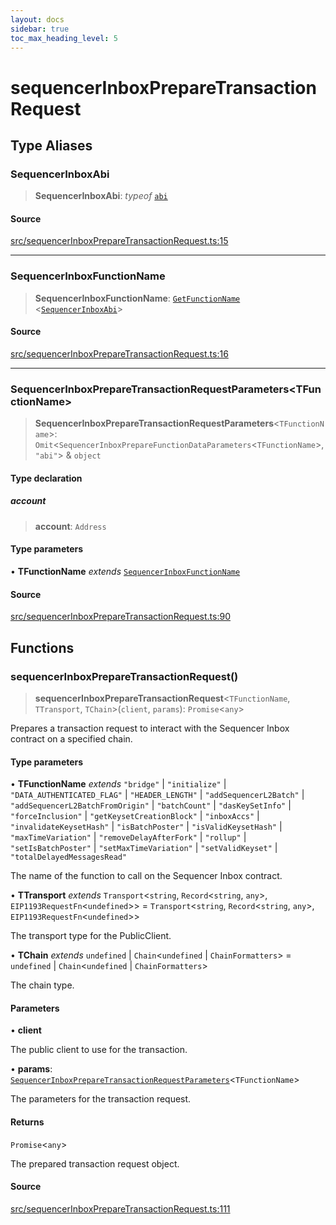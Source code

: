 ```yaml
---
layout: docs
sidebar: true
toc_max_heading_level: 5
---
```


# sequencerInboxPrepareTransactionRequest

## Type Aliases

### SequencerInboxAbi

> **SequencerInboxAbi**: *typeof* [`abi`](contracts.md#abi-7)

#### Source

[src/sequencerInboxPrepareTransactionRequest.ts:15](https://github.com/anegg0/arbitrum-orbit-sdk/blob/1aa2030374f41bb1bf01834ef0c05d2e6663f5e5/src/sequencerInboxPrepareTransactionRequest.ts#L15)

***

### SequencerInboxFunctionName

> **SequencerInboxFunctionName**: [`GetFunctionName`](types/utils.md#getfunctionnametabi) \<[`SequencerInboxAbi`](sequencerInboxPrepareTransactionRequest.md#sequencerinboxabi)\>

#### Source

[src/sequencerInboxPrepareTransactionRequest.ts:16](https://github.com/anegg0/arbitrum-orbit-sdk/blob/1aa2030374f41bb1bf01834ef0c05d2e6663f5e5/src/sequencerInboxPrepareTransactionRequest.ts#L16)

***

### SequencerInboxPrepareTransactionRequestParameters\<TFunctionName\>

> **SequencerInboxPrepareTransactionRequestParameters**\<`TFunctionName`\>: `Omit`\<`SequencerInboxPrepareFunctionDataParameters`\<`TFunctionName`\>, `"abi"`\> & `object`

#### Type declaration

##### account

> **account**: `Address`

#### Type parameters

• **TFunctionName** *extends* [`SequencerInboxFunctionName`](sequencerInboxPrepareTransactionRequest.md#sequencerinboxfunctionname)

#### Source

[src/sequencerInboxPrepareTransactionRequest.ts:90](https://github.com/anegg0/arbitrum-orbit-sdk/blob/1aa2030374f41bb1bf01834ef0c05d2e6663f5e5/src/sequencerInboxPrepareTransactionRequest.ts#L90)

## Functions

### sequencerInboxPrepareTransactionRequest()

> **sequencerInboxPrepareTransactionRequest**\<`TFunctionName`, `TTransport`, `TChain`\>(`client`, `params`): `Promise`\<`any`\>

Prepares a transaction request to interact with the Sequencer Inbox contract on a specified chain.

#### Type parameters

• **TFunctionName** *extends* `"bridge"` \| `"initialize"` \| `"DATA_AUTHENTICATED_FLAG"` \| `"HEADER_LENGTH"` \| `"addSequencerL2Batch"` \| `"addSequencerL2BatchFromOrigin"` \| `"batchCount"` \| `"dasKeySetInfo"` \| `"forceInclusion"` \| `"getKeysetCreationBlock"` \| `"inboxAccs"` \| `"invalidateKeysetHash"` \| `"isBatchPoster"` \| `"isValidKeysetHash"` \| `"maxTimeVariation"` \| `"removeDelayAfterFork"` \| `"rollup"` \| `"setIsBatchPoster"` \| `"setMaxTimeVariation"` \| `"setValidKeyset"` \| `"totalDelayedMessagesRead"`

The name of the function to call on the Sequencer Inbox contract.

• **TTransport** *extends* `Transport`\<`string`, `Record`\<`string`, `any`\>, `EIP1193RequestFn`\<`undefined`\>\> = `Transport`\<`string`, `Record`\<`string`, `any`\>, `EIP1193RequestFn`\<`undefined`\>\>

The transport type for the PublicClient.

• **TChain** *extends* `undefined` \| `Chain`\<`undefined` \| `ChainFormatters`\> = `undefined` \| `Chain`\<`undefined` \| `ChainFormatters`\>

The chain type.

#### Parameters

• **client**

The public client to use for the transaction.

• **params**: [`SequencerInboxPrepareTransactionRequestParameters`](sequencerInboxPrepareTransactionRequest.md#sequencerinboxpreparetransactionrequestparameterstfunctionname)\<`TFunctionName`\>

The parameters for the transaction request.

#### Returns

`Promise`\<`any`\>

The prepared transaction request object.

#### Source

[src/sequencerInboxPrepareTransactionRequest.ts:111](https://github.com/anegg0/arbitrum-orbit-sdk/blob/1aa2030374f41bb1bf01834ef0c05d2e6663f5e5/src/sequencerInboxPrepareTransactionRequest.ts#L111)
